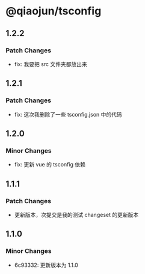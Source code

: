 # @qiaojun/tsconfig

## 1.2.2

### Patch Changes

- fix: 我要把 src 文件夹都放出来

## 1.2.1

### Patch Changes

- fix: 这次我删除了一些 tsconfig.json 中的代码

## 1.2.0

### Minor Changes

- fix: 更新 vue 的 tsconfig 依赖

## 1.1.1

### Patch Changes

- 更新版本，次提交是我的测试 changeset 的更新版本

## 1.1.0

### Minor Changes

- 6c93332: 更新版本为 1.1.0
